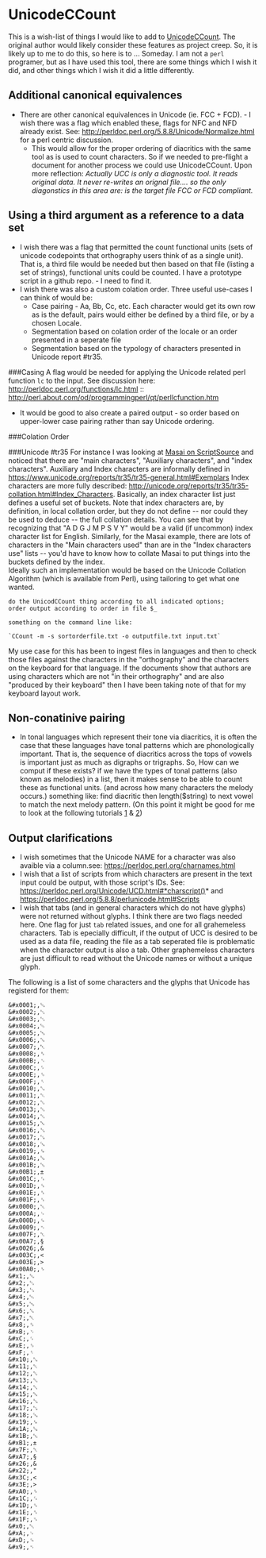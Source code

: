 # UnicodeCCount
This is a wish-list of things I would like to add to [UnicodeCCount](http://scripts.sil.org/UnicodeCharacterCount). The original author would likely consider these features as project creep. So, it is likely up to me to do this, so here is to ... Someday. I am not a `perl` programer, but as I have used this tool, there are some things which I wish it did, and other things which I wish it did a little differently.

## Additional canonical equivalences
* There are other canonical equivalences in Unicode (ie. FCC + FCD). - I wish there was a flag which enabled these, flags for NFC and NFD already exist. See: http://perldoc.perl.org/5.8.8/Unicode/Normalize.html for a perl centric discussion.
  * This would allow for the proper ordering of diacritics with the same tool as is used to count characters. So if we needed to pre-flight a document for another process we could use UnicodeCCount. Upon more reflection: _Actually UCC is only a diagnostic tool. It reads original data. It never re-writes an orignal file.... so the only diagonstics in this area are: is the target file FCC or FCD compliant._
 
## Using a third argument as a reference to a data set
* I wish there was a flag that permitted the count functional units (sets of unicode codepoints that orthography users think of as a single unit). That is, a third file would be needed but then based on that file (listing a set of strings), functional units could be counted. I have a prototype script in a github repo. - I need to find it.
* I wish there was also a custom colation order. Three useful use-cases I can think of would be:
  * Case pairing - Aa, Bb, Cc, etc. Each character would get its own row as is the default, pairs would either be defined by a third file, or by a chosen Locale. 
  * Segmentation based on colation order of the locale or an order presented in a seperate file
  * Segmentation based on the typology of characters presented in Unicode report #tr35. 
 
 ###Casing
A flag would be needed for applying the Unicode related perl function `lc` to the input. See discussion here: http://perldoc.perl.org/functions/lc.html :: http://perl.about.com/od/programmingperl/qt/perllcfunction.htm
  * It would be good to also create a paired output - so order based on upper-lower case pairing rather than say Unicode ordering.
 
 ###Colation Order
 
 ###Unicode #tr35
 For instance I was looking at [Masai on ScriptSource](http://scriptsource.org/cms/scripts/page.php?item_id=wrSys_detail_sym&key=mas-Latn) and noticed that there are "main characters", "Auxiliary characters", and "index characters". Auxiliary and Index characters are informally defined in https://www.unicode.org/reports/tr35/tr35-general.html#Exemplars Index characters are more fully described: http://unicode.org/reports/tr35/tr35-collation.html#Index_Characters. Basically, an index character list just defines a useful set of buckets. Note that index characters are, by definition, in local collation order, but they do not define -- nor could they be used to deduce -- the full collation details. You can see that by recognizing that "A D G J M P S V Y" would be a valid (if uncommon) index character list for English. Similarly, for the Masai example, there are lots of characters in the "Main characters used" than are in the "Index characters use" lists -- you'd have to know how to collate Masai to put things into the buckets defined by the index.  
   Ideally such an implementation would be based on the Unicode Collation Algorithm (which is available from Perl), using tailoring to get what one wanted.  

   `do the UnicodCCount thing according to all indicated options;`  
       `order output according to order in file $_`  

    something on the command line like:  

    `CCount -m -s sortorderfile.txt -o outputfile.txt input.txt`  

   My use case for this has been to ingest files in languages and then to check those files against the characters in the "orthography" and the characters on the keyboard for that language. If the documents show that authors are using characters which are not "in their orthography" and are also "produced by their keyboard" then I have been taking note of that for my keyboard layout work.  
   
## Non-conatinive pairing
* In tonal languages which represent their tone via diacritics, it is often the case that these languages have tonal patterns which are phonologically important. That is, the sequence of diacritics across the tops of vowels is important just as much as digraphs or trigraphs. So, How can we comput if these exists? if we have the types of tonal patterns (also known as melodies) in a list, then it makes sense to be able to count these as functional units. (and across how many characters the melody occurs.) something like: find diacritic then length($string) to next vowel to match the next melody pattern. (On this point it might be good for me to look at the following tutorials [1](http://perlmaven.com/string-functions-length-lc-uc-index-substr) & [2](http://www.pageresource.com/cgirec/ptut13.htm))

  
## Output clarifications  
* I wish sometimes that the Unicode NAME for a character was also avaible via a column.see: https://perldoc.perl.org/charnames.html
* I wish that a list of scripts from which characters are present in the text input could be output, with those script's IDs. See: https://perldoc.perl.org/Unicode/UCD.html#*charscript()* and https://perldoc.perl.org/5.8.8/perlunicode.html#Scripts
* I wish that tabs (and in general characters which do not have glyphs) were not returned without glyphs. I think there are two flags needed here. One flag for just `tab` related issues, and one for all grahemeless characters. Tab is epecially difficult, if the output of UCC is desired to be used as a data file, reading the file as a tab seperated file is problematic when the character output is also a tab. Other graphemeless characters are just difficult to read without the Unicode names or without a unique glyph.

The following is a list of some characters and the glyphs that Unicode has registerd for them: 
```
&#x0001;,␁
&#x0002;,␂
&#x0003;,␃
&#x0004;,␄
&#x0005;,␅
&#x0006;,␆
&#x0007;,␇
&#x0008;,␈
&#x000B;,␋
&#x000C;,␌
&#x000E;,␎
&#x000F;,␏
&#x0010;,␐
&#x0011;,␑
&#x0012;,␒
&#x0013;,␓
&#x0014;,␔
&#x0015;,␕
&#x0016;,␖
&#x0017;,␗
&#x0018;,␘
&#x0019;,␙
&#x001A;,␚
&#x001B;,␛
&#x00B1;,±
&#x001C;,␜
&#x001D;,␝
&#x001E;,␞
&#x001F;,␟
&#x0000;,␀
&#x000A;,␊
&#x000D;,␍
&#x0009;,␉
&#x007F;,␡
&#x00A7;,§
&#x0026;,&
&#x003C;,<
&#x003E;,>
&#x00A0;,␠
&#x1;,␁
&#x2;,␂
&#x3;,␃
&#x4;,␄
&#x5;,␅
&#x6;,␆
&#x7;,␇
&#x8;,␈
&#xB;,␋
&#xC;,␌
&#xE;,␎
&#xF;,␏
&#x10;,␐
&#x11;,␑
&#x12;,␒
&#x13;,␓
&#x14;,␔
&#x15;,␕
&#x16;,␖
&#x17;,␗
&#x18;,␘
&#x19;,␙
&#x1A;,␚
&#x1B;,␛
&#xB1;,±
&#x7F;,␡
&#xA7;,§
&#x26;,&
&#x22;,"
&#x3C;,<
&#x3E;,>
&#xA0;,␠
&#x1C;,␜
&#x1D;,␝
&#x1E;,␞
&#x1F;,␟
&#x0;,␀
&#xA;,␊
&#xD;,␍
&#x9;,␉
```
